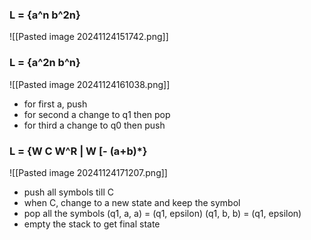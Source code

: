 ### L = {a^n b^2n}
![[Pasted image 20241124151742.png]]

### L = {a^2n b^n}
![[Pasted image 20241124161038.png]]

- for first a, push
- for second a change to q1 then pop
- for third a change to q0 then push


### L = {W C W^R | W [- (a+b)*}
![[Pasted image 20241124171207.png]]

- push all symbols till C
- when C, change to a new state and keep the symbol
- pop all the symbols (q1, a, a) = (q1, epsilon) (q1, b, b) = (q1, epsilon)
- empty the stack to get final state

